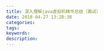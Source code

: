 ```yaml
---
title: 深入理解java虚拟机精华总结（面试）
date: 2018-04-27 13:28:38
categories:
tags:
keywords:
description:
---
```

